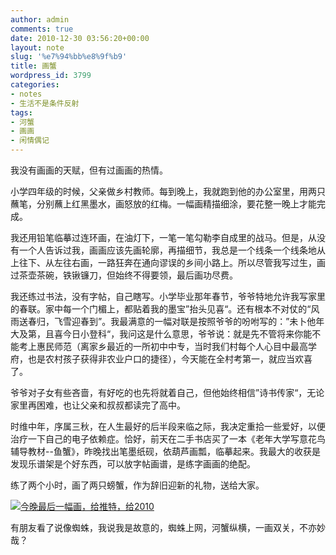 ```yaml
---
author: admin
comments: true
date: 2010-12-30 03:56:20+00:00
layout: note
slug: '%e7%94%bb%e8%9f%b9'
title: 画蟹
wordpress_id: 3799
categories:
- notes
- 生活不是条件反射
tags:
- 河蟹
- 画画
- 闲情偶记
---
```


我没有画画的天赋，但有过画画的热情。

小学四年级的时候，父亲做乡村教师。每到晚上，我就跑到他的办公室里，用两只蘸笔，分别蘸上红黑墨水，画怒放的红梅。一幅画精描细涂，要花整一晚上才能完成。

我还用铅笔临摹过连环画，在油灯下，一笔一笔勾勒李自成里的战马。但是，从没有一个人告诉过我，画画应该先画轮廓，再描细节，我总是一个线条一个线条地从上往下、从左往右画，一路狂奔在通向谬误的乡间小路上。所以尽管我写过生，画过茶壶茶碗，铁锹镰刀，但始终不得要领，最后画功尽费。

我还练过书法，没有字帖，自己瞎写。小学毕业那年春节，爷爷特地允许我写家里的春联。家中每一个门楣上，都贴着我的墨宝”抬头见喜“。还有根本不对仗的“风雨送春归，飞雪迎春到”。我最满意的一幅对联是按照爷爷的吩咐写的：”未卜他年大及第，且喜今日小登科“，我问这是什么意思，爷爷说：就是先不管将来你能不能考上惠民师范（离家乡最近的一所初中中专，当时我们村每个人心目中最高学府，也是农村孩子获得非农业户口的捷径），今天能在全村考第一，就应当欢喜了。

爷爷对子女有些吝啬，有好吃的也先将就着自己，但他始终相信”诗书传家“，无论家里再困难，也让父亲和叔叔都读完了高中。

时维中年，序属三秋，在人生最好的后半段来临之际，我决定重拾一些爱好，以便治疗一下自己的电子依赖症。恰好，前天在二手书店买了一本《老年大学写意花鸟辅导教材--鱼蟹》，昨晚找出笔墨纸砚，依葫芦画瓢，临摹起来。我最大的收获是发现乐谱架是个好东西，可以放字帖画谱，是练字画画的绝配。

练了两个小时，画了两只螃蟹，作为辞旧迎新的礼物，送给大家。

[![今晚最后一幅画，给推特，给2010](http://farm6.static.flickr.com/5281/5303865680_6bd367b469.jpg)](http://www.flickr.com/photos/42121485@N00/5303865680)

有朋友看了说像蜘蛛，我说我是故意的，蜘蛛上网，河蟹纵横，一画双关，不亦妙哉？
